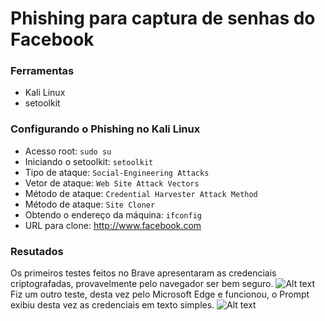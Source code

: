 # Phishing para captura de senhas do Facebook

### Ferramentas

- Kali Linux
- setoolkit

### Configurando o Phishing no Kali Linux

- Acesso root: ``` sudo su ```
- Iniciando o setoolkit: ``` setoolkit ```
- Tipo de ataque: ``` Social-Engineering Attacks ```
- Vetor de ataque: ``` Web Site Attack Vectors ```
- Método de ataque: ```Credential Harvester Attack Method ```
- Método de ataque: ``` Site Cloner ```
- Obtendo o endereço da máquina: ``` ifconfig ```
- URL para clone: http://www.facebook.com

### Resutados
Os primeiros testes feitos no Brave apresentaram as credenciais criptografadas, provavelmente pelo navegador ser bem seguro.
![Alt text](https://drive.google.com/file/d/1wRDqj7Jj-08bZqe9wgn2z7-qS7Rp-tX4/view?usp=drive_link)
Fiz um outro teste, desta vez pelo Microsoft Edge e funcionou, o Prompt exibiu desta vez as credenciais em texto simples.
![Alt text](https://drive.google.com/drive/folders/1ktmjXIYXqy6TaS7hbooKgZ0OMLtqErR0)

